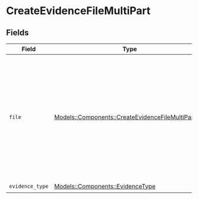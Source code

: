 # CreateEvidenceFileMultiPart


## Fields

| Field                                                                                                                                                                                                                               | Type                                                                                                                                                                                                                                | Required                                                                                                                                                                                                                            | Description                                                                                                                                                                                                                         |
| ----------------------------------------------------------------------------------------------------------------------------------------------------------------------------------------------------------------------------------- | ----------------------------------------------------------------------------------------------------------------------------------------------------------------------------------------------------------------------------------- | ----------------------------------------------------------------------------------------------------------------------------------------------------------------------------------------------------------------------------------- | ----------------------------------------------------------------------------------------------------------------------------------------------------------------------------------------------------------------------------------- |
| `file`                                                                                                                                                                                                                              | [Models::Components::CreateEvidenceFileMultiPartFile](../../models/shared/createevidencefilemultipartfile.md)                                                                                                                       | :heavy_check_mark:                                                                                                                                                                                                                  | The file to upload as evidence. Valid types are [jpeg, tiff, pdf] with a limit of 4MB per file.<br/><br/>The `Content-Type` header for this form part must be one of the following:<br/>  - `image/jpeg`<br/>  - `image/tiff`<br/>  - `application/pdf` |
| `evidence_type`                                                                                                                                                                                                                     | [Models::Components::EvidenceType](../../models/shared/evidencetype.md)                                                                                                                                                             | :heavy_check_mark:                                                                                                                                                                                                                  | N/A                                                                                                                                                                                                                                 |
